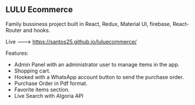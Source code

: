 ## LULU Ecommerce

Family bussiness project built in React, Redux, Material UI, firebase, React-Router and hooks.

Live ---> https://santos25.github.io/luluecommerce/

Features:
 - Admin Panel with an administrator user to manage items in the app.
 - Shopping cart.
 - Hooked with a WhatsApp account button to send the purchase order.
 - Purchase Order in Pdf format.
 - Favorite items section.
 - Live Search with Algoria API
